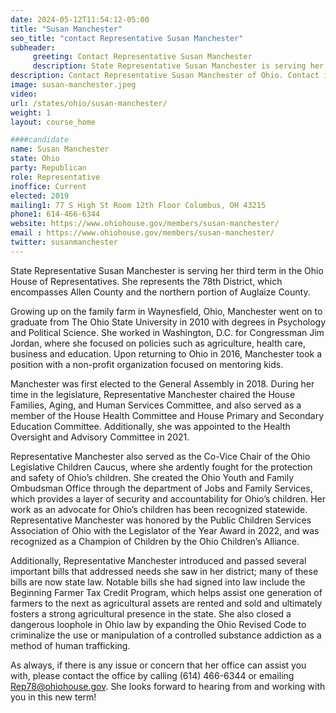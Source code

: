 ```yaml
---
date: 2024-05-12T11:54:12-05:00
title: "Susan Manchester"
seo_title: "contact Representative Susan Manchester"
subheader:
     greeting: Contact Representative Susan Manchester
     description: State Representative Susan Manchester is serving her third term in the Ohio House of Representatives. She represents the 78th District, which encompasses Allen County and the northern portion of Auglaize County.
description: Contact Representative Susan Manchester of Ohio. Contact information for Susan Manchester includes email address, phone number, and mailing address.
image: susan-manchester.jpeg
video:
url: /states/ohio/susan-manchester/
weight: 1
layout: course_home

####candidate
name: Susan Manchester
state: Ohio
party: Republican
role: Representative
inoffice: Current
elected: 2019
mailing1: 77 S High St Room 12th Floor Columbus, OH 43215
phone1: 614-466-6344
website: https://www.ohiohouse.gov/members/susan-manchester/
email : https://www.ohiohouse.gov/members/susan-manchester/
twitter: susanmanchester
---
```

State Representative Susan Manchester is serving her third term in the Ohio House of Representatives. She represents the 78th District, which encompasses Allen County and the northern portion of Auglaize County.

Growing up on the family farm in Waynesfield, Ohio, Manchester went on to graduate from The Ohio State University in 2010 with degrees in Psychology and Political Science. She worked in Washington, D.C. for Congressman Jim Jordan, where she focused on policies such as agriculture, health care, business and education. Upon returning to Ohio in 2016, Manchester took a position with a non-profit organization focused on mentoring kids.

Manchester was first elected to the General Assembly in 2018. During her time in the legislature, Representative Manchester chaired the House Families, Aging, and Human Services Committee, and also served as a member of the House Health Committee and House Primary and Secondary Education Committee. Additionally, she was appointed to the Health Oversight and Advisory Committee in 2021.

Representative Manchester also served as the Co-Vice Chair of the Ohio Legislative Children Caucus, where she ardently fought for the protection and safety of Ohio’s children. She created the Ohio Youth and Family Ombudsman Office through the department of Jobs and Family Services, which provides a layer of security and accountability for Ohio’s children. Her work as an advocate for Ohio’s children has been recognized statewide. Representative Manchester was honored by the Public Children Services Association of Ohio with the Legislator of the Year Award in 2022, and was recognized as a Champion of Children by the Ohio Children’s Alliance.

Additionally, Representative Manchester introduced and passed several important bills that addressed needs she saw in her district; many of these bills are now state law. Notable bills she had signed into law include the Beginning Farmer Tax Credit Program, which helps assist one generation of farmers to the next as agricultural assets are rented and sold and ultimately fosters a strong agricultural presence in the state. She also closed a dangerous loophole in Ohio law by expanding the Ohio Revised Code to criminalize the use or manipulation of a controlled substance addiction as a method of human trafficking.

As always, if there is any issue or concern that her office can assist you with, please contact the office by calling (614) 466-6344 or emailing Rep78@ohiohouse.gov. She looks forward to hearing from and working with you in this new term!
